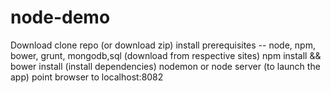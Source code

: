 # node-demo
Download
clone repo (or download zip)
install prerequisites -- node, npm, bower, grunt, mongodb,sql (download from respective sites)
npm install && bower install (install dependencies)
nodemon or node server (to launch the app)
point browser to localhost:8082
